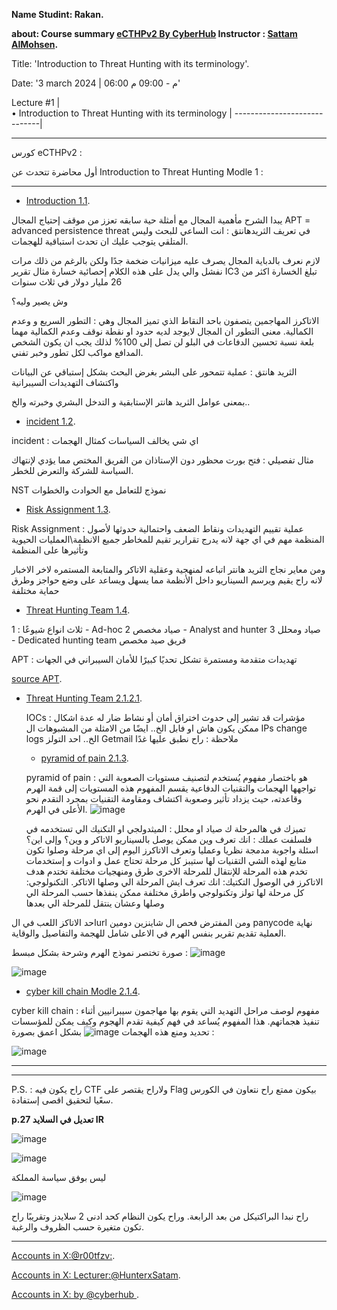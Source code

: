 **Name Studint: Rakan.**

**about: Course summary [eCTHPv2 By CyberHub](https://cyberhub.sa/courses/122) Instructor : [Sattam AlMohsen](https://www.linkedin.com/in/sattam-almohsen).**


Title: 'Introduction to Threat Hunting with its terminology'.

Date: '3 march 2024 | 06:00 م - 09:00 م'

Lecture #1                    |                                                                                  
• Introduction to Threat Hunting with its terminology |
-----------------------------|





-----------------------------------
كورس eCTHPv2 : 

أول محاضرة تتحدث عن  Introduction to Threat Hunting Modle 1 :

------------------------------------

- [Introduction 1.1](https://els-cdn.content-api.ine.com/1c1beaf6-6120-4493-baa1-72c9e0a54703/index.html).

يبدا الشرح مأهمية المجال مع أمثلة حية سابقه تعزز من موقف إحتياج المجال
APT = advanced persistence threat
في تعريف الثريدهانتق : انت الساعي للبحث وليس المتلقي يتوجب عليك ان تحدث استباقية للهجمات.

لازم نعرف بالدباية المجال يصرف عليه ميزانيات ضخمة جدًا
ولكن بالرغم من ذلك مرات نفشل والي يدل على هذه الكلام
إحصائية خسارة مثال تقرير IC3 تبلغ الخسارة اكثر من 26 مليار دولار في ثلاث سنوات


وش يصير وليه؟

الاتاكرز المهاجمين يتصفون باحد النقاط الذي تميز المجال وهي :
التطور السريع و وعدم الكمالية.
معنى التطور ان المجال لايوجد لديه حدود او نقطة نوقف 
وعدم الكمالية مهما بلعة نسبة تحسين الدفاعات في البلو لن تصل إلى 100% لذلك يجب ان يكون الشخص المدافع مواكب لكل تطور وخبر تفني.

الثريد هانتق : عملية تتمحور على البشر بغرض البحث بشكل إستباقي عن البيانات واكتشاف التهديدات السيبرانية 

بمعنى عوامل الثريد هانتر الإستابقية و التدخل البشري وخبرته والخ..




- [incident 1.2](https://els-cdn.content-api.ine.com/1c1beaf6-6120-4493-baa1-72c9e0a54703/index.html).

incident :
اي شي يخالف السياسات كمثال الهجمات 

مثال تفصيلي : فتح بورت محظور دون الإستاذان من الفريق المختص مما يؤدي لإنتهاك السياسة للشركة والتعرض للخطر.

NST نموذج للتعامل مع الحوادث والخطوات


- [Risk Assignment 1.3](https://els-cdn.content-api.ine.com/1c1beaf6-6120-4493-baa1-72c9e0a54703/index.html).

Risk Assignment :  عملية تقييم التهديدات ونقاط الضعف واحتمالية حدوثها لأصول المنظمة
مهم في اي جهة لانه يدرج تقرارير تقيم للمخاطر جميع الانظمة\العمليات الحيوية وتأثيرها على المنظمة


ومن معاير نجاج الثريد هانتر اتباعه لمنهجية وعقلية الاتاكر والمتابعة المستمره لاخر الاخبار لانه راح يقيم ويرسم السيناريو داخل الأنظمة مما يسهل ويساعد على وضع حواجز وطرق حماية مختلفة

  - [Threat Hunting Team 1.4](https://els-cdn.content-api.ine.com/1c1beaf6-6120-4493-baa1-72c9e0a54703/index.html).


ثلاث انواع شيوعًا :
1 - Ad-hoc صياد مخصص
2 - Analyst and hunter صياد ومحلل
3 - Dedicated hunting team فريق صيد مخصص



APT :  تهديدات متقدمة ومستمرة تشكل تحديًا كبيرًا للأمان السيبراني في الجهات 

[source APT](https://docs.google.com/spreadsheets/d/1H9_xaxQHpWaa4O_Son4Gx0YOIzlcBWMsdvePFX68EKU/edit#gid=1864660085).


  - [Threat Hunting Team 2.1.2.1](https://els-cdn.content-api.ine.com/1c1beaf6-6120-4493-baa1-72c9e0a54703/index.html).

    IOCs : مؤشرات قد تشير إلى حدوث اختراق أمان أو نشاط ضار
    له عدة اشكال ممكن يكون هاش او فابل الخ..
    ايضًا من الامثلة من المشبوهات ال IPs change logs الخ..
    احد التولز Getmail
    ملاحظة : راح نطبق عليها غدًا
    - [pyramid of pain 2.1.3](https://els-cdn.content-api.ine.com/1c1beaf6-6120-4493-baa1-72c9e0a54703/index.html).
   

    pyramid of pain : هو باختصار مفهوم يُستخدم لتصنيف مستويات الصعوبة التي تواجهها الهجمات والتقنيات الدفاعية يقسم المفهوم هذه المستويات إلى قمة الهرم وقاعدته، حيث يزداد تأثير وصعوبة اكتشاف ومقاومة التقنيات بمجرد التقدم نحو الأعلى في الهرم.
    ![image](https://github.com/fs4xz/Threat-Hunting/assets/83160116/258bf223-f5b2-4ce5-b9f9-ed750fc8fc2f)


    تميزك في هالمرحلة ك صياد او محلل : الميثدولجي او التكنيك الي تستخدمه في فلسلفت عملك : انك تعرف وين ممكن يوصل بالسيناريو الاتاكر و وين؟ وإلى اين؟ اسئلة واجوبة مدمجة نظريا وعمليا وتعرف الاتاكرز اليوم إلى اي مرحلة وصلوا تكون متابع لهذه الشي
    التقنيات لها ستيبز كل مرحلة تحتاج عمل و ادوات و إستخدمات تخدم هذه المرحلة للإنتقال للمرحلة الاخرى طرق ومنهجيات مختلفة تختدم هدف الاتاكرز في الوصول
    التكتيك:
انك تعرف ايش المرحلة الي وصلها الاتاكر. 
التكنولوجي:
كل مرحلة لها تولز وتكنولوجي واطرق مختلفة ممكن ينفذها حسب المرحلة الي وصلها وعشان ينتقل للمرحلة الي بعدها

احد الاتاكز اللعب في الurl ومن المفترض فحص ال شاينزين دومين panycode
    نهاية العملية تقديم تقرير بنفس الهرم في الاعلى شامل للهجمة والتفاصيل والوقاية. 


   صورة تختصر نموذج الهرم وشرحة بشكل مبسط :
    ![image](https://github.com/fs4xz/Threat-Hunting/assets/83160116/d7fee1c8-0477-49a7-bd55-e74fa3c0652a)

![image](https://github.com/fs4xz/Threat-Hunting/assets/83160116/b6e2ab31-3206-4263-ab20-758328696278)



  - [cyber kill chain Modle 2.1.4](https://els-cdn.content-api.ine.com/1c1beaf6-6120-4493-baa1-72c9e0a54703/index.html).



cyber kill chain : مفهوم لوصف مراحل التهديد التي يقوم بها مهاجمون سيبرانيين أثناء تنفيذ هجماتهم. هذا المفهوم يُساعد في فهم كيفية تقدم الهجوم وكيف يمكن للمؤسسات تحديد ومنع هذه الهجمات
![image](https://github.com/fs4xz/Threat-Hunting/assets/83160116/5786fe30-2902-450a-a3d5-83ac8fd26fe2)
 بشكل اعمق بصورة :
 
![image](https://github.com/fs4xz/Threat-Hunting/assets/83160116/67bdf5a9-7267-4850-814d-893bca0a54ab)



------------------------------------



--------------------------------------------------------------
P.S. : راح يكون فيه CTF ولاراح يقتصر على Flag بيكون ممتع
راح نتعاون في الكورس سعًيا لتحقيق اقصى إستفادة.

**p.27 تعديل في السلايد IR**

![image](https://github.com/fs4xz/Threat-Hunting/assets/83160116/203427fc-b086-4bc6-a205-82fc8c6d93e7)

![image](https://github.com/fs4xz/Threat-Hunting/assets/83160116/cca727b7-73fd-4328-b50a-c0e9d72c89cd)

ليس بوفق سياسة المملكة 

![image](https://github.com/fs4xz/Threat-Hunting/assets/83160116/5832d14a-f247-4fee-bb72-0aba9c7c4e80)


راح نبدا البراكتيكل من بعد الرابعة.
وراح يكون النظام كحد ادنى 2 سلايدز وتقريبًا راح تكون متغيرة حسب الظروف والرغبة.



----------------------------------------------------------------

[Accounts in X:@r00tfzv:]( https://twitter.com/r00tfzv).

[Accounts in X: Lecturer:@HunterxSatam]( https://twitter.com/HunterxSatam).

[Accounts in X: by @cyberhub ](https://twitter.com/CyberhubSa).
